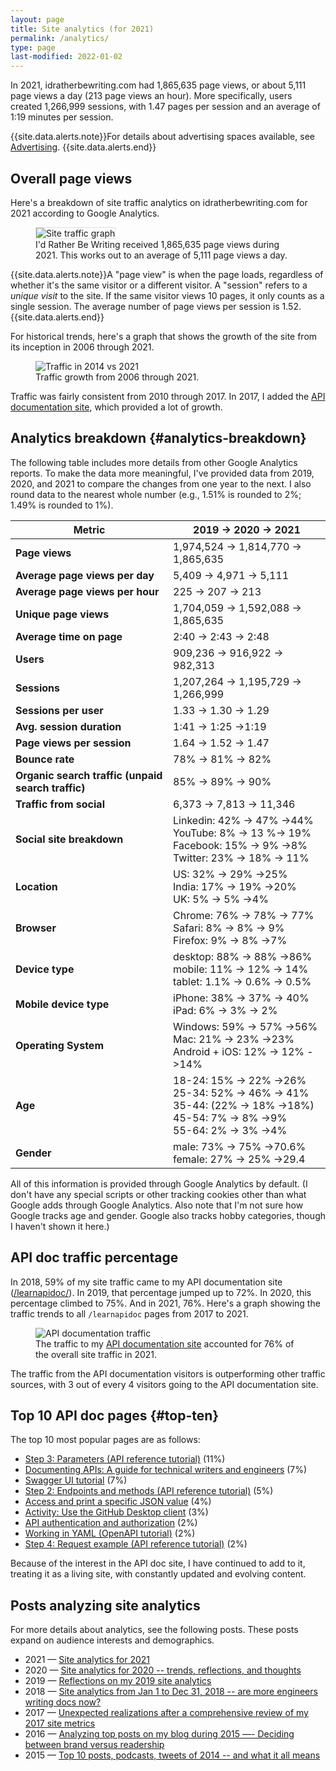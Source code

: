 ```yaml
---
layout: page
title: Site analytics (for 2021)
permalink: /analytics/
type: page
last-modified: 2022-01-02
---
```


In 2021, idratherbewriting.com had 1,865,635 page views, or about 5,111 page views a day (213 page views an hour). More specifically, users created 1,266,999 sessions, with 1.47 pages per session and an average of 1:19 minutes per session.

{{site.data.alerts.note}}For details about advertising spaces available, see <a href="/advertising">Advertising</a>. {{site.data.alerts.end}}

## Overall page views

Here's a breakdown of site traffic analytics on idratherbewriting.com for 2021 according to Google Analytics.

<figure><img style="border: 1px solid #dedede" src="https://s3.us-west-1.wasabisys.com/idbwmedia.com/images/analytics2021pageviews.png" alt="Site traffic graph" /> <figcaption>I'd Rather Be Writing received 1,865,635 page views during 2021. This works out to an average of 5,111 page views a day.</figcaption></figure>

{{site.data.alerts.note}}A "page view" is when the page loads, regardless of whether it's the same visitor or a different visitor. A "session" refers to a <i>unique visit</i> to the site. If the same visitor views 10 pages, it only counts as a single session. The average number of page views per session is 1.52.{{site.data.alerts.end}}

For historical trends, here's a graph that shows the growth of the site from its inception in 2006 through 2021.

<figure><img src="https://s3.us-west-1.wasabisys.com/idbwmedia.com/images/analytics2006through2021.png" alt="Traffic in 2014 vs 2021" /><figcaption>Traffic growth from 2006 through 2021.</figcaption></figure>

Traffic was fairly consistent from 2010 through 2017. In 2017, I added the [API documentation site](/learnapidoc/), which provided a lot of growth.

## Analytics breakdown {#analytics-breakdown}

The following table includes more details from other Google Analytics reports. To make the data more meaningful, I've provided data from 2019, 2020, and 2021 to compare the changes from one year to the next. I also round data to the nearest whole number (e.g., 1.51% is rounded to 2%; 1.49% is rounded to 1%).

<table style="width: 100%">
<colgroup>
  <col width="50%" />
  <col width="50%" />
</colgroup>
  <thead>
  <tr>
    <th>Metric</th>
    <th>2019 -> 2020 -> 2021</th>
  </tr>
  </thead>
  <tbody>
  <tr>
    <td markdown="span"><b>Page views</b></td>
    <td markdown="span">1,974,524 -> 1,814,770 -> 1,865,635</td>
  </tr>
  <tr>
    <td markdown="span"><b>Average page views per day</b></td>
    <td markdown="span">5,409 -> 4,971 -> 5,111</td>
  </tr>
  <tr>
    <td markdown="span"><b>Average page views per hour</b></td>
    <td markdown="span">225 -> 207 -> 213</td>
  </tr>
  <tr>
    <td markdown="span"><b>Unique page views</b></td>
    <td markdown="span">1,704,059 -> 1,592,088 -> 1,865,635</td>
  </tr>
  <tr>
    <td markdown="span"><b>Average time on page</b></td>
    <td markdown="span">2:40 -> 2:43 -> 2:48</td>
  </tr>
  <tr>
    <td markdown="span"><b>Users</b></td>
    <td markdown="span">909,236 -> 916,922 -> 982,313</td>
  </tr>
  <tr>
    <td markdown="span"><b>Sessions</b></td>
    <td markdown="span">1,207,264 -> 1,195,729 -> 1,266,999</td>
  </tr>
  <tr>
    <td markdown="span"><b>Sessions per user</b></td>
    <td markdown="span">1.33 -> 1.30 -> 1.29</td>
  </tr>
  <tr>
    <td markdown="span"><b>Avg. session duration</b></td>
    <td markdown="span">1:41 -> 1:25 ->1:19 </td>
  </tr>
  <tr>
    <td markdown="span"><b>Page views per session</b></td>
    <td markdown="span">1.64 -> 1.52 -> 1.47</td>
  </tr>
  <tr>
    <td markdown="span"><b>Bounce rate</b></td>
    <td markdown="span">78% -> 81% -> 82%</td>
  </tr>
  <tr>
    <td markdown="span"><b>Organic search traffic (unpaid search traffic)</b></td>
    <td markdown="span">85% -> 89% -> 90%</td>
  </tr>
  <tr>
    <td markdown="span"><b>Traffic from social</b></td>
    <td markdown="span">6,373 -> 7,813 -> 11,346</td>
  </tr>
  <tr>
    <td markdown="span"><b>Social site breakdown</b></td>
    <td markdown="span">Linkedin: 42% -> 47% ->44%<br/>YouTube: 8% -> 13 %-> 19%<br/> Facebook: 15% -> 9% ->8%<br/>Twitter: 23% -> 18% -> 11%</td>
  </tr>
  <tr>
    <td markdown="span"><b>Location</b></td>
    <td markdown="span">US: 32% -> 29% ->25% <br/>India: 17% -> 19% ->20%<br/>UK: 5% -> 5% ->4%</td>
  </tr>
  <tr>
    <td markdown="span"><b>Browser</b></td>
    <td markdown="span">Chrome: 76% -> 78% -> 77%<br/> Safari: 8% -> 8% -> 9%<br/>Firefox: 9% -> 8% ->7%</td>
  </tr>
  <tr>
    <td markdown="span"><b>Device type</b></td>
    <td markdown="span">desktop: 88% -> 88% ->86%<br/> mobile: 11% -> 12% -> 14%<br/>tablet: 1.1% -> 0.6% -> 0.5%</td>
  </tr>
  <tr>
    <td markdown="span"><b>Mobile device type</b></td>
    <td markdown="span">iPhone: 38% -> 37% -> 40%<br/>iPad: 6% -> 3% -> 2%
    </td>
  </tr>
  <tr>
    <td markdown="span"><b>Operating System</b></td>
    <td markdown="span">Windows: 59% -> 57% ->56%<br/>Mac: 21% -> 23% ->23%<br/>Android + iOS: 12% -> 12% ->14%</td>
  </tr>
  <tr>
    <td markdown="span"><b>Age</b></td>
    <td markdown="span">18-24: 15% -> 22% ->26%<br/>25-34: 52% -> 46% -> 41%<br/>35-44: (22% -> 18% ->18%)<br/>45-54: 7% -> 8% ->9%<br/>55-64: 2% -> 3% ->4%</td>
  </tr>
  <tr>
    <td markdown="span"><b>Gender</b></td>
    <td markdown="span">male: 73% -> 75% ->70.6%<br/>female: 27% -> 25% ->29.4</td>
  </tr>
  </tbody>
</table>

All of this information is provided through Google Analytics by default. (I don't have any special scripts or other tracking cookies other than what Google adds through Google Analytics. Also note that I'm not sure how Google tracks age and gender. Google also tracks hobby categories, though I haven't shown it here.)

## API doc traffic percentage

In 2018, 59% of my site traffic came to my API documentation site ([/learnapidoc/](/learnapidoc/)). In 2019, that percentage jumped up to 72%. In 2020, this percentage climbed to 75%. And in 2021, 76%. Here's a graph showing the traffic trends to all `/learnapidoc` pages from 2017 to 2021.

<figure><img src="https://s3.us-west-1.wasabisys.com/idbwmedia.com/images/learnapidoc_traffic_2021.png" alt="API documentation traffic" /> <figcaption>The traffic to my <a href='/learnapidoc/'>API documentation site</a> accounted for 76% of the overall site traffic in 2021.</figcaption></figure>

The traffic from the API documentation visitors is outperforming other traffic sources, with 3 out of every 4 visitors going to the API documentation site.

## Top 10 API doc pages {#top-ten}

The top 10 most popular pages are as follows:

* [Step 3: Parameters (API reference tutorial)](/learnapidoc/docapis_doc_parameters.html) (11%)
* [Documenting APIs: A guide for technical writers and engineers](/learnapidoc/) (7%)
* [Swagger UI tutorial](/learnapidoc/pubapis_swagger.html) (7%)
* [Step 2: Endpoints and methods (API reference tutorial)](/learnapidoc/docapis_resource_endpoints.html) (5%)
* [Access and print a specific JSON value](/learnapidoc/docapis_access_json_values.html) (4%)
* [Activity: Use the GitHub Desktop client](/learnapidoc/pubapis_github_desktop_client.html) (3%)
* [API authentication and authorization](/learnapidoc/docapis_more_about_authorization.html) (2%)
* [Working in YAML (OpenAPI tutorial)](/learnapidoc/pubapis_yaml.html) (2%)
* [Step 4: Request example (API reference tutorial)](/learnapidoc/docapis_doc_sample_requests.html) (2%)

Because of the interest in the API doc site, I have continued to add to it, treating it as a living site, with constantly updated and evolving content.

## Posts analyzing site analytics

For more details about analytics, see the following posts. These posts expand on audience interests and demographics.

* 2021 &mdash; [Site analytics for 2021](/blog/2021-site-analytics-reflections)
* 2020 &mdash; [Site analytics for 2020 -- trends, reflections, and thoughts](/blog/site-analytics-reflections/)
* 2019 &mdash; [Reflections on my 2019 site analytics](/blog/reflections-on-site-analytics-for-2019/)
* 2018 &mdash; [Site analytics from Jan 1 to Dec 31, 2018 -- are more engineers writing docs now?](/2019/01/14/site-analytics-from-2018-59-percent-traffic-going-to-api-doc-site/)
* 2017 &mdash; [Unexpected realizations after a comprehensive review of my 2017 site metrics](/2018/01/11/comprehensive-metrics-for-idratherbewriting-in-2017)
* 2016 &mdash; [Analyzing top posts on my blog during 2015 —- Deciding between brand versus readership](/2016/01/01/analyzing-top-posts-trends-on-idratherbewriting-blog/)
* 2015 &mdash; [Top 10 posts, podcasts, tweets of 2014 -- and what it all means](/2015/01/05/top-10-posts-podcasts-tweets-of-2014-and-what-it-all-means/)
